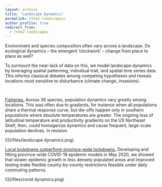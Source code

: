 ```yaml
---
layout: archive
title: "Landscape Dynamics"
permalink: /thm2-landscapes/
author_profile: true
redirect_from:
  - /thm2-landscapes
---
```


Environment and species composition often vary across a landscape. Do ecological dynamics – the emergent ‘clockwork’ – change from place to place as well? 

To surmount the near-lack of data on this, we model landscape dynamics by leveraging spatial patterning, individual trait, and spatial time series data. This informs classical debates among competing hypotheses and reveals locations most sensitive to disturbance (climate change, invasions).

&nbsp;

<ins>Fisheries.</ins> Across 36 species, population dynamics vary greatly among locations. This was often due to gradients, for instance when all populations share a thermal response curve, but die-offs happen only in southern populations where absolute temperatures are greater. The ongoing loss of latitudinal temperature and productivity gradients on the US Northeast Shelf, then, could homogenize dynamics and cause frequent, large-scale population declines. In revision.

![](/files/landscape dynamics.png)

<ins>Local lockdowns outperform province-wide lockdowns.</ins> Developing and fitting province-wide COVID-19 epidemic models in May 2020, we showed that slower epidemic growth in less densely populated areas and improved testing make flexible county-by-county restrictions feasible under daily commuting patterns.

![](/files/covid dynamics.png)
